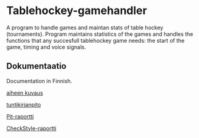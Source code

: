 # Tablehockey-gamehandler
A program to handle games and maintan stats of table hockey (tournaments). Program maintains statistics of the
games and handles the functions that any succesfull tablehockey game needs: the start of the game, timing and voice signals.

## Dokumentaatio
Documentation in Finnish.

[aiheen kuvaus](dokumentaatio/Aihemäärittely.md)

[tuntikirjanpito](dokumentaatio/Tuntikirjanpito.md)

[Pit-raportti](https://htmlpreview.github.io/?https://github.com/Antiik91/Tablehockey-gamehandler/blob/master/dokumentaatio/201606021328/index.html)

[CheckStyle-raportti](https://htmlpreview.github.io/?https://github.com/Antiik91/Tablehockey-gamehandler/blob/master/dokumentaatio/site/checkstyle.html)
